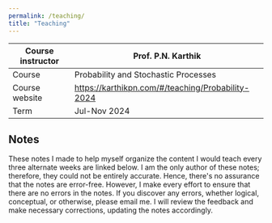 ```yaml
---
permalink: /teaching/
title: "Teaching"
---
```


| Course instructor | Prof. P.N. Karthik |
| --- | --- |
| Course | Probability and Stochastic Processes | 
| Course website | https://karthikpn.com/#/teaching/Probability-2024 |
| Term | 	Jul-Nov 2024 |

## Notes 
These notes I made to help myself organize the content I would teach every three alternate weeks are linked below. I am the only author of these notes; therefore, they could not be entirely accurate. Hence, there's no assurance that the notes are error-free. However, I make every effort to ensure that there are no errors in the notes. If you discover any errors, whether logical, conceptual, or otherwise, please email me. I will review the feedback and make necessary corrections, updating the notes accordingly.







